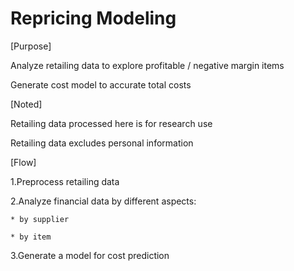 # Repricing Modeling
[Purpose]

Analyze retailing data to explore profitable / negative margin items

Generate cost model to accurate total costs
 
[Noted]

Retailing data processed here is for research use

Retailing data excludes personal information

[Flow]

1.Preprocess retailing data

2.Analyze financial data by different aspects:

    * by supplier
    
    * by item
    
3.Generate a model for cost prediction

